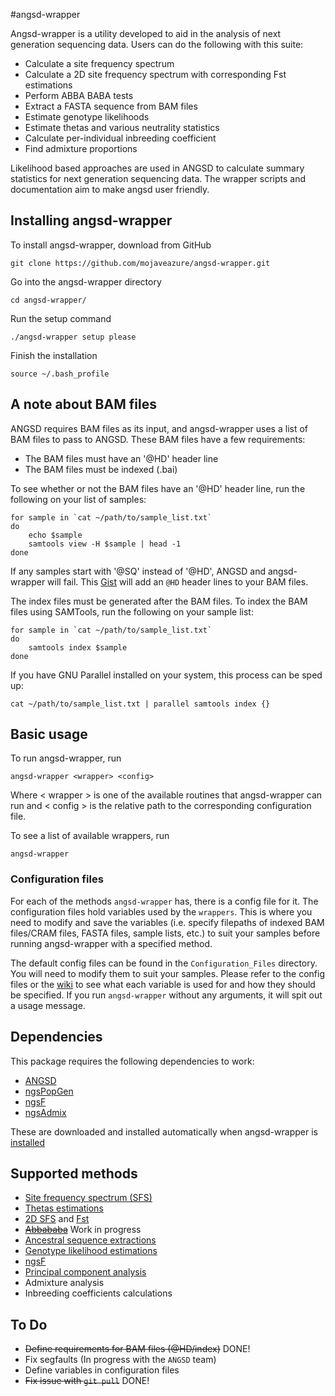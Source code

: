 #angsd-wrapper

Angsd-wrapper is a utility developed to aid in the analysis of next generation sequencing data. Users can do the following with this suite:
- Calculate a site frequency spectrum
- Calculate a 2D site frequency spectrum with corresponding Fst estimations
- Perform ABBA BABA tests
- Extract a FASTA sequence from BAM files
- Estimate genotype likelihoods
- Estimate thetas and various neutrality statistics
- Calculate per-individual inbreeding coefficient
- Find admixture proportions

Likelihood based approaches are used in ANGSD to calculate summary statistics for next generation sequencing data. The wrapper scripts and documentation aim to make angsd user friendly.

## Installing angsd-wrapper

To install angsd-wrapper, download from GitHub

```shell
git clone https://github.com/mojaveazure/angsd-wrapper.git
```

Go into the angsd-wrapper directory

```shell
cd angsd-wrapper/
```

Run the setup command

```shell
./angsd-wrapper setup please
```

Finish the installation

```shell
source ~/.bash_profile
```

## A note about BAM files

ANGSD requires BAM files as its input, and angsd-wrapper uses a list of BAM files to pass to ANGSD. These BAM files have a few requirements:

- The BAM files must have an '@HD' header line
- The BAM files must be indexed (.bai)

To see whether or not the BAM files have an '@HD' header line, run the following on your list of samples:
```shell
for sample in `cat ~/path/to/sample_list.txt`
do
    echo $sample
    samtools view -H $sample | head -1
done
```

If any samples start with '@SQ' instead of '@HD', ANGSD and angsd-wrapper will fail. This [Gist](https://gist.github.com/mojaveazure/d194c4705642eecf8437) will add an `@HD` header lines to your BAM files.

The index files must be generated after the BAM files. To index the BAM files using SAMTools, run the following on your sample list:

```shell
for sample in `cat ~/path/to/sample_list.txt`
do
    samtools index $sample
done
```

If you have GNU Parallel installed on your system, this process can be sped up:

```shell
cat ~/path/to/sample_list.txt | parallel samtools index {}
```

## Basic usage

To run angsd-wrapper, run

```shell
angsd-wrapper <wrapper> <config>
```

Where < wrapper > is one of the available routines that angsd-wrapper can run and < config > is the relative path to the corresponding configuration file.

To see a list of available wrappers, run

```shell
angsd-wrapper
```

### Configuration files

For each of the methods `angsd-wrapper` has, there is a config file for it. The configuration files hold variables used by the `wrappers`. This is where you need to modify and save the variables (i.e. specify filepaths of indexed BAM files/CRAM files,  FASTA files, sample lists, etc.) to suit your samples before running angsd-wrapper with a specified method.

The default config files can be found in the `Configuration_Files` directory. You will need to modify them to suit your samples. Please refer to the config files or the [wiki](https://github.com/arundurvasula/angsd-wrapper/wiki) to see what each variable is used for and how they should be specified. If you run `angsd-wrapper` without any arguments, it will spit out a usage message.

## Dependencies
This package requires the following dependencies to work:
 - [ANGSD](https://github.com/angsd/angsd)
 - [ngsPopGen](https://github.com/mfumagalli/ngsPopGen)
 - [ngsF](https://github.com/fgvieira/ngsF)
 - [ngsAdmix](http://www.popgen.dk/software/index.php/NgsAdmix)

These are downloaded and installed automatically when angsd-wrapper is [installed](https://github.com/mojaveazure/angsd-wrapper#installing-angsd-wrapper)

## Supported methods

 - [Site frequency spectrum (SFS)](https://github.com/arundurvasula/angsd-wrapper/wiki/Site-Frequency-Spectrum)
 - [Thetas estimations](https://github.com/arundurvasula/angsd-wrapper/wiki/Thetas)
 - [2D SFS](https://github.com/arundurvasula/angsd-wrapper/wiki/2D-Site-Frequency-Spectrum) and [Fst](https://github.com/arundurvasula/angsd-wrapper/wiki/ngsTools-FST)
 - ~~[Abbababa](https://github.com/arundurvasula/angsd-wrapper/wiki/ABBA-BABA)~~ Work in progress
 - [Ancestral sequence extractions](https://github.com/mojaveazure/angsd-wrapper/blob/master/Wrappers/Ancestral_Sequence.sh)
 - [Genotype likelihood estimations](https://github.com/mojaveazure/angsd-wrapper/blob/master/Wrappers/Genotypes.sh)
 - [ngsF](https://github.com/fgvieira/ngsF)
 - [Principal component analysis](https://github.com/arundurvasula/angsd-wrapper/wiki/Principle-Components-Analysis)
 - Admixture analysis
 - Inbreeding coefficients calculations

## To Do

 - ~~Define requirements for BAM files (@HD/index)~~ DONE!
 - Fix segfaults (In progress with the `ANGSD` team)
 - Define variables in configuration files
 - ~~Fix issue with `git pull`~~ DONE!

